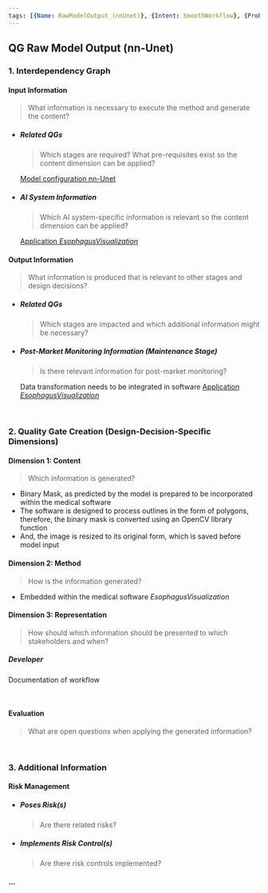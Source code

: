 ```yaml
---
tags: [{Name: RawModelOutput_(nnUnet)}, {Intent: SmoothWorkflow}, {Problem: FormatMismatch}, {Solution: OutputTransformation}, {Applicability: Segmentation}, {Consequences: SmoothSoftwareWorkflow}, {Usage Example: PostModelSelection}]
---
```


## QG Raw Model Output (nn-Unet) 


### 1. Interdependency Graph

#### Input Information
> What information is necessary to execute the method and generate the content?

- ##### Related QGs
    > Which stages are required? What pre-requisites exist so the content dimension can be applied?

    [Model configuration nn-Unet](../../../2_Development/1_Model_Configuration/QG_nnU-Net_(StateOfTheArt).md)

- ##### AI System Information
    > Which AI system-specific information is relevant so the content dimension can be applied?

    [Application *EsophagusVisualization*](../../../../1_System/Application/TBE_Segmentation.md)

#### Output Information 
> What information is produced that is relevant to other stages and design decisions?

- ##### Related QGs
    > Which stages are impacted and which additional information might be necessary?

- ##### Post-Market Monitoring Information (Maintenance Stage)
    > Is there relevant information for post-market monitoring?

    Data transformation needs to be integrated in software  [Application *EsophagusVisualization*](../../../../1_System/Application/TBE_Segmentation.md)

<br>

### 2. Quality Gate Creation (Design-Decision-Specific Dimensions)

#### Dimension 1: Content
> Which information is generated?

- Binary Mask, as predicted by the model is prepared to be incorporated within the medical software
- The software is designed to process outlines in the form of polygons, therefore, the binary mask is converted using an OpenCV library function
- And, the image is resized to its original form, which is saved before model input


#### Dimension 2: Method
> How is the information generated? 

- Embedded within the medical software *EsophagusVisualization*

#### Dimension 3: Representation
> How should which information should be presented to which stakeholders and when?

##### Developer

Documentation of workflow

<br>

#### Evaluation
> What are open questions when applying the generated information?


<br>

### 3. Additional Information

#### Risk Management

- ##### Poses Risk(s)
    > Are there related risks?

- ##### Implements Risk Control(s)
    > Are there risk controls implemented?

#### ...
